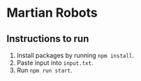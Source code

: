 # Martian Robots

## Instructions to run

1. Install packages by running `npm install`.
1. Paste input into `input.txt`.
1. Run `npm run start`.
